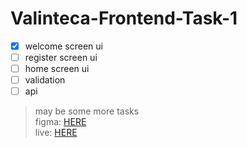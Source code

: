 # Valinteca-Frontend-Task-1

- [X] welcome screen ui
- [ ] register screen ui
- [ ] home screen ui
- [ ] validation
- [ ] api

> may be some more tasks\
> figma: [HERE](https://www.figma.com/file/6DeOGqcKRgnraPT9ivDqaR/Signup-Flow-UI-(Community)?node-id=)\
> live: [HERE](https://ahmed-m-abdelfatah.github.io/Valinteca-Frontend-Task-1/build/)
